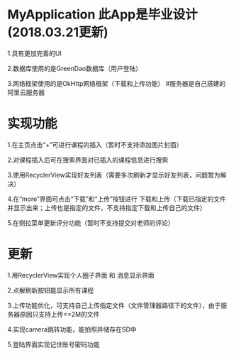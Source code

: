 # MyApplication 此App是毕业设计(2018.03.21更新)
1.具有更加完善的UI 

2.数据库使用的是GreenDao数据库（用户登陆）

3.网络框架使用的是OkHttp网络框架（下载和上传功能）
#服务器是自己搭建的阿里云服务器

# 实现功能
1.在主页点击“+”可进行课程的插入（暂时不支持添加图片封面）

2.对课程插入后可在搜索界面对已插入的课程信息进行搜索

3.使用RecyclerView实现好友列表（需要多次刷新才显示好友列表，问题暂为解决）

4.在“more”界面可点击“下载”和“上传”按钮进行 下载和上传（下载已指定的文件并显示出来；上传也是指定的文件，不支持指定下载和上传自己的文件）

5.在侧拉菜单更新评分功能（暂时不支持提交对老师的评论）

# 更新
1.用RecyclerView实现个人圈子界面 和 消息显示界面

2.点解刷新按钮能显示所有课程

3.上传功能优化，可支持自己上传指定文件（文件管理器路径下的文件），由于服务器原因只支持上传<=2M的文件

4.实现camera跳转功能，能拍照并储存在SD中

5.登陆界面实现记住账号密码功能
